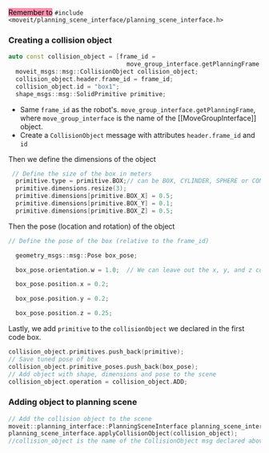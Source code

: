 <mark style="background: #FF5582A6;">Remember to</mark> `#include <moveit/planning_scene_interface/planning_scene_interface.h>`

### Creating a collision object 
```c++
auto const collision_object = [frame_id =
                                 move_group_interface.getPlanningFrame()] {
  moveit_msgs::msg::CollisionObject collision_object;
  collision_object.header.frame_id = frame_id;
  collision_object.id = "box1";
  shape_msgs::msg::SolidPrimitive primitive;
```
-  Same `frame_id` as the robot's. `move_group_interface.getPlanningFrame`, where `move_group_interface` is the name of the [[MoveGroupInterface]] object.
- Create a `CollisionObject` message with attributes `header.frame_id` and `id`

Then we define the dimensions of the object 
```c++
 // Define the size of the box in meters
  primitive.type = primitive.BOX;// can be BOX, CYLINDER, SPHERE or CONE
  primitive.dimensions.resize(3);
  primitive.dimensions[primitive.BOX_X] = 0.5;
  primitive.dimensions[primitive.BOX_Y] = 0.1;
  primitive.dimensions[primitive.BOX_Z] = 0.5;
```

Then the pose (location and rotation) of the object 
```c++
// Define the pose of the box (relative to the frame_id)

  geometry_msgs::msg::Pose box_pose;

  box_pose.orientation.w = 1.0;  // We can leave out the x, y, and z components of the quaternion since they are initialized to 0

  box_pose.position.x = 0.2;

  box_pose.position.y = 0.2;

  box_pose.position.z = 0.25;
```
Lastly, we add `primitive` to the `collisionObject` we declared in the first code box.
```c++
collision_object.primitives.push_back(primitive);
// Save tuned pose of box
collision_object.primitive_poses.push_back(box_pose);
// Add object with shape, dimensions and pose to the scene
collision_object.operation = collision_object.ADD;
```

### Adding object to planning scene 
```c++
// Add the collision object to the scene
moveit::planning_interface::PlanningSceneInterface planning_scene_interface;
planning_scene_interface.applyCollisionObject(collision_object);
//collision_object is the name of the CollisionObject msg declared above
```